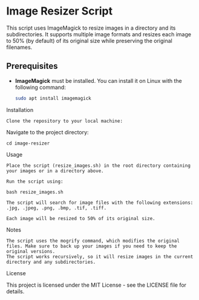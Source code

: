 # Image Resizer Script

This script uses ImageMagick to resize images in a directory and its subdirectories. It supports multiple image formats and resizes each image to 50% (by default) of its original size while preserving the original filenames.

## Prerequisites

- **ImageMagick** must be installed. You can install it on Linux with the following command:

  ```bash
  sudo apt install imagemagick

Installation

    Clone the repository to your local machine:

Navigate to the project directory:

    cd image-resizer

Usage

    Place the script (resize_images.sh) in the root directory containing your images or in a directory above.

    Run the script using:

    bash resize_images.sh

    The script will search for image files with the following extensions:
    .jpg, .jpeg, .png, .bmp, .tif, .tiff.

    Each image will be resized to 50% of its original size.

Notes

    The script uses the mogrify command, which modifies the original files. Make sure to back up your images if you need to keep the original versions.
    The script works recursively, so it will resize images in the current directory and any subdirectories.

License

This project is licensed under the MIT License - see the LICENSE file for details.

